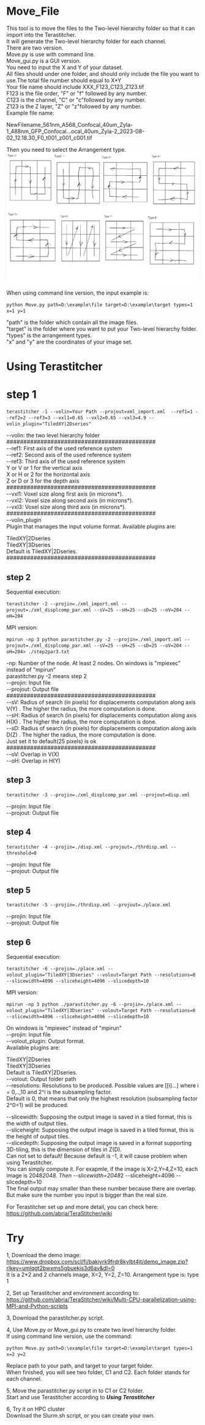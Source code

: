 # Move_File
This tool is to move the files to the Two-level hierarchy folder so that it can import into the Terastitcher.  
It will generate the Two-level hierarchy folder for each channel.  
There are two version.   
Move.py is use with command line.  
Move_gui.py is a GUI version.  
You need to input the X and Y of your dataset.  
All files should under one folder, and should only include the file you want to use.The total file number should equal to X*Y  
Your file name should include XXX_F123_C123_Z123.tif   
F123 is the file order, "F" or "f" followed by any number.  
C123 is the channel, "C" or "c"followed by any number.  
Z123 is the Z layer, "Z" or "z"followed by any number.  
Example file name:  
  
NewFilename_561nm_A568_Confocal_40um_Zyla-1_488nm_GFP_Confocal...ocal_40um_Zyla-2_2023-08-02_12.18.30_F0_t001_z001_c001.tif  

Then you need to select the Arrangement type. 
![image](https://github.com/Anson-Jiaqi/Image/blob/main/order_type.png)    

When using command line version, the input example is:  
  
    python Move.py path=D:\example\file target=D:\example\target types=1 x=1 y=1  
  
"path" is the folder which contain all the image files.  
"target" is the folder where you want to put your Two-level hierarchy folder.  
"types" is the arrangement types.  
"x" and "y" are the coordinates of your image set.

# Using Terastitcher  
# step 1
    terastitcher -1 --volin=Your Path --projout=xml_import.xml  --ref1=1 --ref2=2 --ref3=3 --vxl1=0.65 --vxl2=0.65 --vxl3=4.9 --volin_plugin="TiledXY|2Dseries"  
--volin: the two level hierarchy folder  
############################################  
--ref1: First axis of the used reference system  
--ref2:	Second axis of the used reference system  
--ref3: Third axis of the used reference system  
Y or V or 1 for the vertical axis  
X or H or 2 for the horizontal axis  
Z or D or 3 for the depth axis  
############################################  
--vxl1: Voxel size along first axis (in microns*).  
--vxl2: Voxel size along second axis (in microns*).  
--vxl3: Voxel size along third axis (in microns*).  
############################################  
--volin_plugin  
Plugin that manages the input volume format. Available plugins are:  
  
TiledXY|2Dseries  
TiledXY|3Dseries  
Default is TiledXY|2Dseries.  
############################################  
  
  
## step 2  
Sequential execution:  

    terastitcher -2 --projin=./xml_import.xml --projout=./xml_displcomp_par.xml --sV=25 --sH=25 --sD=25 --oV=204 --oH=204  
MPI version:  

    mpirun -np 3 python parastitcher.py -2 --projin=./xml_import.xml --projout=./xml_displcomp_par.xml --sV=25 --sH=25 --sD=25 --oV=204 --oH=204> ./step2par3.txt  
  
-np: Number of the node. At least 2 nodes. On windows is "mpiexec" instead of "mpirun"  
parastitcher.py -2 means step 2  
--projin: Input file  
--projout: Output file  
############################################  
--sV: Radius of search (in pixels) for displacements computation along axis V(Y) . The higher the radius, the more computation is done.  
--sH: Radius of search (in pixels) for displacements computation along axis H(X) . The higher the radius, the more computation is done.  
--sD: Radius of search (in pixels) for displacements computation along axis D(Z) . The higher the radius, the more computation is done.  
Just set it to default(25 pixels) is ok  
############################################  
--oV: Overlap in V(X)  
--oH: Overlap in H(Y)  
  
## step 3  
    terastitcher -3 --projin=./xml_displcomp_par.xml --projout=disp.xml  
--projin: Input file  
--projout: Output file  

## step 4  
    terastitcher -4 --projin=./disp.xml --projout=./thrdisp.xml --threshold=0  
--projin: Input file  
--projout: Output file  
  
## step 5  
    terastitcher -5 --projin=./thrdisp.xml --projout=./place.xml  
--projin: Input file  
--projout: Output file  
  
## step 6 
Sequential execution:  

    terastitcher -6 --projin=./place.xml --volout_plugin="TiledXY|3Dseries" --volout=Target Path --resolutions=0 --slicewidth=4096 --sliceheight=4096 --slicedepth=10 

MPI version:  

    mpirun -np 3 python ./parastitcher.py -6 --projin=./place.xml --volout_plugin="TiledXY|3Dseries" --volout=Target Path --resolutions=0 --slicewidth=4096 --sliceheight=4096 --slicedepth=10  
On windows is "mpiexec" instead of "mpirun"   
--projin: Input file  
--volout_plugin: Output format.  
Available plugins are:  
  
TiledXY|2Dseries  
TiledXY|3Dseries  
Default is TiledXY|2Dseries.  
--volout: Output folder path  
--resolutions: Resolutions to be produced. Possible values are [[i]...] where i = 0,..,10 and 2^i is the subsampling factor.   
Default is 0, that means that only the highest resolution (subsampling factor 2^0=1) will be produced.  

--slicewidth: Supposing the output image is saved in a tiled format, this is the width of output tiles.  
--sliceheight: Supposing the output image is saved in a tiled format, this is the height of output tiles.  
--slicedepth: Supposing the output image is saved in a format supporting 3D-tiling, this is the dimension of tiles in Z(D).  
Can not set to default! Because default is -1, it will cause problem when using Terastitcher.  
You can simply compute it. For exapmle, if the image is X=2,Y=4,Z=10, each image is 2048*2048. Then --slicewidth=2048*2 --sliceheight=4096 --slicedepth=10  
The final output may smaller than these number because there are overlap. But make sure the number you input is bigger than the real size.  


For Terastitcher set up and more detail, you can check here:   
https://github.com/abria/TeraStitcher/wiki  

#  Try  
1, Download the demo image:  
https://www.dropbox.com/scl/fi/bakiyrk9frdr8kylbt4jt/demo_image.zip?rlkey=umlqgt2bwxms5gbuekjs3d6av&dl=0  
It is a 2*2 and 2 channels image, X=2, Y=2, Z=10. Arrangement type is: type 1
  
2, Set up Terastitcher and environment according to: https://github.com/abria/TeraStitcher/wiki/Multi-CPU-parallelization-using-MPI-and-Python-scripts  

3, Download the parastitcher.py script.  
  
4, Use Move.py or Move_gui.py to create two level hierarchy folder.  
If using command line version, use the command:

    python Move.py path=D:\example\file target=D:\example\target types=1 x=2 y=2
Replace path to your path, and target to your target folder.  
When finished, you will see two folder, C1 and C2. Each folder stands for each channel.  

5, Move the parastitcher.py script in to C1 or C2 folder.  
Start and use Terastitcher according to ***Using Terastitcher***  

6, Try it on HPC cluster  
Download the Slurm.sh script, or you can create your own.  






